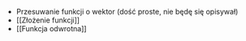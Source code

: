 - Przesuwanie funkcji o wektor (dość proste, nie będę się opisywał)
- [[Złożenie funkcji]]
- [[Funkcja odwrotna]]